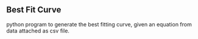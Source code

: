 ## Best Fit Curve

python program to generate the best fitting curve, given an equation from data attached as csv file.

